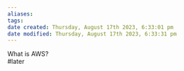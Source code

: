 ```yaml
---
aliases: 
tags: 
date created: Thursday, August 17th 2023, 6:33:01 pm
date modified: Thursday, August 17th 2023, 6:33:31 pm
---
```

What is AWS?  
#later